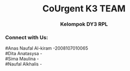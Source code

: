 <h1 align="center">CoUrgent K3 TEAM</h1>
<h3 align="center">Kelompok DY3 RPL</h3>
<h3 align="left">Connect with Us:</h3>
#Anas Naufal Al-kiram -2008107010065<br>
#Dita Anatasysa -<br>
#Sima Maulina - <br>
#Naufal Alkhalis - <br>
<p align="left">
</p>
